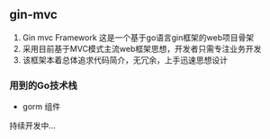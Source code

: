 ## gin-mvc
1. Gin mvc Framework 这是一个基于go语言gin框架的web项目骨架
2. 采用目前基于MVC模式主流web框架思想，开发者只需专注业务开发
3. 该框架本着总体追求代码简介，无冗余，上手迅速思想设计

### 用到的Go技术栈
- gorm 组件


持续开发中...
